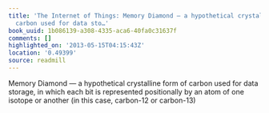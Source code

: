 ```yaml
---
title: 'The Internet of Things: Memory Diamond — a hypothetical crystalline form of
  carbon used for data sto…'
book_uuid: 1b086139-a308-4335-aca6-40fa0c31637f
comments: []
highlighted_on: '2013-05-15T04:15:43Z'
location: '0.49399'
source: readmill
---
```


Memory Diamond — a hypothetical crystalline form of carbon used for data storage, in which each bit is represented positionally by an atom of one isotope or another (in this case, carbon-12 or carbon-13)